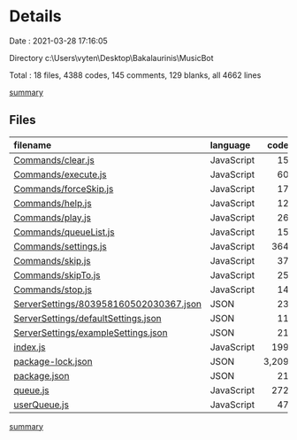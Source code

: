 # Details

Date : 2021-03-28 17:16:05

Directory c:\Users\vyten\Desktop\Bakalaurinis\MusicBot

Total : 18 files,  4388 codes, 145 comments, 129 blanks, all 4662 lines

[summary](results.md)

## Files
| filename | language | code | comment | blank | total |
| :--- | :--- | ---: | ---: | ---: | ---: |
| [Commands/clear.js](/Commands/clear.js) | JavaScript | 15 | 5 | 4 | 24 |
| [Commands/execute.js](/Commands/execute.js) | JavaScript | 60 | 5 | 10 | 75 |
| [Commands/forceSkip.js](/Commands/forceSkip.js) | JavaScript | 17 | 5 | 4 | 26 |
| [Commands/help.js](/Commands/help.js) | JavaScript | 12 | 5 | 2 | 19 |
| [Commands/play.js](/Commands/play.js) | JavaScript | 26 | 34 | 6 | 66 |
| [Commands/queueList.js](/Commands/queueList.js) | JavaScript | 15 | 5 | 4 | 24 |
| [Commands/settings.js](/Commands/settings.js) | JavaScript | 364 | 49 | 33 | 446 |
| [Commands/skip.js](/Commands/skip.js) | JavaScript | 37 | 5 | 6 | 48 |
| [Commands/skipTo.js](/Commands/skipTo.js) | JavaScript | 25 | 5 | 7 | 37 |
| [Commands/stop.js](/Commands/stop.js) | JavaScript | 14 | 5 | 2 | 21 |
| [ServerSettings/803958160502030367.json](/ServerSettings/803958160502030367.json) | JSON | 23 | 0 | 0 | 23 |
| [ServerSettings/defaultSettings.json](/ServerSettings/defaultSettings.json) | JSON | 11 | 0 | 0 | 11 |
| [ServerSettings/exampleSettings.json](/ServerSettings/exampleSettings.json) | JSON | 21 | 0 | 0 | 21 |
| [index.js](/index.js) | JavaScript | 199 | 2 | 16 | 217 |
| [package-lock.json](/package-lock.json) | JSON | 3,209 | 0 | 1 | 3,210 |
| [package.json](/package.json) | JSON | 21 | 0 | 1 | 22 |
| [queue.js](/queue.js) | JavaScript | 272 | 20 | 26 | 318 |
| [userQueue.js](/userQueue.js) | JavaScript | 47 | 0 | 7 | 54 |

[summary](results.md)